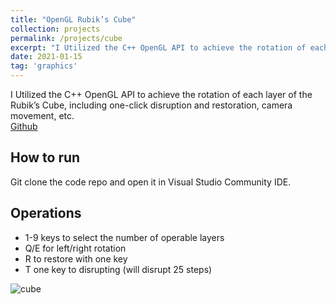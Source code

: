 ```yaml
---
title: "OpenGL Rubik’s Cube"
collection: projects
permalink: /projects/cube
excerpt: "I Utilized the C++ OpenGL API to achieve the rotation of each layer of the Rubik’s Cube, including one-click disruption and restoration, camera movement, etc <br/><img src='/images/cube.png'>"
date: 2021-01-15
tag: 'graphics'
---
```


I Utilized the C++ OpenGL API to achieve the rotation of each layer of the Rubik’s Cube, including one-click disruption and restoration, camera movement, etc.  
[Github](https://github.com/chunjingnie/Opengl-MagicCube)
## How to run
Git clone the code repo and open it in Visual Studio Community IDE.
## Operations
- 1-9 keys to select the number of operable layers
- Q/E for left/right rotation
- R to restore with one key
- T one key to disrupting (will disrupt 25 steps)

![cube](http://chunjingnie.github.io/images/cube.png)


